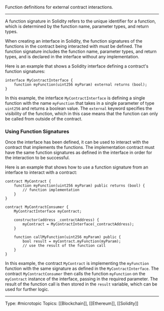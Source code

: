 
Function definitions for external contract interactions.

___

A function signature in Solidity refers to the unique identifier for a function, which is determined by the function name, parameter types, and return types.

When creating an interface in Solidity, the function signatures of the functions in the contract being interacted with must be defined. The function signature includes the function name, parameter types, and return types, and is declared in the interface without any implementation.

Here is an example that shows a Solidity interface defining a contract's function signatures:

```solidity
interface MyContractInterface {
    function myFunction(uint256 myParam) external returns (bool);
}
```


In this example, the interface `MyContractInterface` is defining a single function with the name `myFunction` that takes in a single parameter of type `uint256` and returns a boolean value. The `external` keyword specifies the visibility of the function, which in this case means that the function can only be called from outside of the contract.

### Using Function Signatures

Once the interface has been defined, it can be used to interact with the contract that implements the functions. The implementation contract must have the same function signatures as defined in the interface in order for the interaction to be successful.

Here is an example that shows how to use a function signature from an interface to interact with a contract:

```solidity
contract MyContract {
    function myFunction(uint256 myParam) public returns (bool) {
        // function implementation
    }
}

contract MyContractConsumer {
    MyContractInterface myContract;

    constructor(address _contractAddress) {
        myContract = MyContractInterface(_contractAddress);
    }

    function callMyFunction(uint256 myParam) public {
        bool result = myContract.myFunction(myParam);
        // use the result of the function call
    }
}
```

In this example, the contract `MyContract` is implementing the `myFunction` function with the same signature as defined in the `MyContractInterface`. The contract `MyContractConsumer` then calls the function `myFunction` on the `myContract` instance of the interface, passing in the required parameter. The result of the function call is then stored in the `result` variable, which can be used for further logic.

___
Type: #microtopic 
Topics: [[Blockchain]], [[Ethereum]], [[Solidity]]

